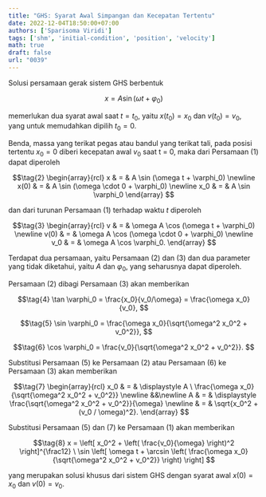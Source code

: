 ```yaml
---
title: "GHS: Syarat Awal Simpangan dan Kecepatan Tertentu"
date: 2022-12-04T18:50:00+07:00
authors: ['Sparisoma Viridi']
tags: ['shm', 'initial-condition', 'position', 'velocity']
math: true
draft: false
url: "0039"
---
```


Solusi persamaan gerak sistem GHS berbentuk

$$\tag{1}
x = A \sin (\omega t + \varphi_0)
$$

memerlukan dua syarat awal saat $t = t_0$, yaitu $x(t_0) = x_0$ dan $v(t_0) = v_0$, yang untuk memudahkan dipilih $t_0 = 0$.

Benda, massa yang terikat pegas atau bandul yang terikat tali, pada posisi tertentu $x_0 = 0$ diberi kecepatan awal $v_0$ saat t = $0$, maka dari Persamaan (1) dapat diperoleh

$$\tag{2}
\begin{array}{rcl}
x  & = & A \sin (\omega t + \varphi_0) \newline
x(0) & = & A \sin (\omega \cdot 0 + \varphi_0) \newline
x_0 & = & A \sin \varphi_0
\end{array}
$$

dan dari turunan Persamaan (1) terhadap waktu $t$ diperoleh

$$\tag{3}
\begin{array}{rcl}
v  & = & \omega A \cos (\omega t + \varphi_0) \newline
v(0) & = & \omega A \cos (\omega \cdot 0 + \varphi_0) \newline
v_0 & = & \omega A \cos \varphi_0.
\end{array}
$$

Terdapat dua persamaan, yaitu Persamaan (2) dan (3) dan dua parameter yang tidak diketahui, yaitu $A$ dan $\varphi_0$, yang seharusnya dapat diperoleh.

Persamaan (2) dibagi Persamaan (3) akan memberikan

$$\tag{4}
\tan \varphi_0 = \frac{x_0}{v_0/\omega} = \frac{\omega x_0}{v_0},
$$

$$\tag{5}
\sin \varphi_0 = \frac{\omega x_0}{\sqrt{\omega^2 x_0^2 + v_0^2}},
$$

$$\tag{6}
\cos \varphi_0 = \frac{v_0}{\sqrt{\omega^2 x_0^2 + v_0^2}}.
$$

Substitusi Persamaan (5) ke Persamaan (2) atau Persamaan (6) ke Persamaan (3) akan memberikan

$$\tag{7}
\begin{array}{rcl}
x_0  & = & \displaystyle A \ \frac{\omega x_0}{\sqrt{\omega^2 x_0^2 + v_0^2}} \newline
&&\newline
A & = & \displaystyle \frac{\sqrt{\omega^2 x_0^2 + v_0^2}}{\omega} \newline
& = & \sqrt{x_0^2 + (v_0 / \omega)^2}.
\end{array}
$$

Substitusi Persamaan (5) dan (7) ke Persamaan (1) akan memberikan

$$\tag{8}
x = \left[ x_0^2 + \left( \frac{v_0}{\omega} \right)^2 \right]^{\frac12} \ \sin \left[ \omega t + \arcsin \left( \frac{\omega x_0}{\sqrt{\omega^2 x_0^2 + v_0^2}} \right) \right]
$$

yang merupakan solusi khusus dari sistem GHS dengan syarat awal $x(0) = x_0$ dan $v(0) = v_0$.
